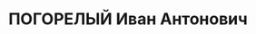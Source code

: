 ---
title: ПОГОРЕЛЫЙ Иван Антонович
description: 'Род. в 1905, г. Кременчуг. Проживал: г. Кременчуг. Секр.Кременчуг.горкома
  партии

  Арестован Кременчуг.ГО НКВД 15.08.1937. Обв. по ст. 54-7, 8, 11 УК УССР. Приговор:
  ВК ВС СССР, 04.01.1938 – ВМН с конфискацией имущества. Расстрелян 05.01.1938.

  Реабилитирован ВК ВС СССР 17.12.1965'
---